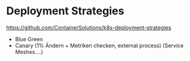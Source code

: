 # Deployment Strategies

https://github.com/ContainerSolutions/k8s-deployment-strategies

- Blue Green
- Canary (1% Ändern + Metriken checken, external process) (Service Meshes....)
